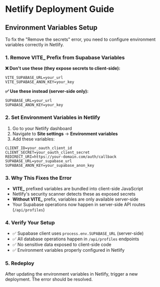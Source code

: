 # Netlify Deployment Guide

## Environment Variables Setup

To fix the "Remove the secrets" error, you need to configure environment variables correctly in Netlify.

### 1. Remove VITE_ Prefix from Supabase Variables

**❌ Don't use these (they expose secrets to client-side):**
```env
VITE_SUPABASE_URL=your_url
VITE_SUPABASE_ANON_KEY=your_key
```

**✅ Use these instead (server-side only):**
```env
SUPABASE_URL=your_url
SUPABASE_ANON_KEY=your_key
```

### 2. Set Environment Variables in Netlify

1. Go to your Netlify dashboard
2. Navigate to **Site settings** → **Environment variables**
3. Add these variables:

```
CLIENT_ID=your_oauth_client_id
CLIENT_SECRET=your_oauth_client_secret
REDIRECT_URI=https://your-domain.com/auth/callback
SUPABASE_URL=your_supabase_url
SUPABASE_ANON_KEY=your_supabase_anon_key
```

### 3. Why This Fixes the Error

- **VITE_** prefixed variables are bundled into client-side JavaScript
- Netlify's security scanner detects these as exposed secrets
- **Without VITE_** prefix, variables are only available server-side
- Your Supabase operations now happen in server-side API routes (`/api/profiles`)

### 4. Verify Your Setup

- ✅ Supabase client uses `process.env.SUPABASE_URL` (server-side)
- ✅ All database operations happen in `/api/profiles` endpoints
- ✅ No sensitive data exposed to client-side code
- ✅ Environment variables properly configured in Netlify

### 5. Redeploy

After updating the environment variables in Netlify, trigger a new deployment. The error should be resolved.
